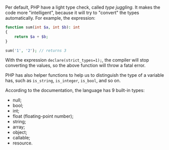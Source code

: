 Per default, PHP have a light type check, called *type juggling*. It makes the code more "intelligent", because it will try to "convert" the types automatically.
For example, the expression:

```php
function sum(int $a, int $b): int
{
    return $a + $b;
}

sum('1', '2'); // returns 3
```

With the expression `declare(strict_types=1);`, the compiler will stop converting the values, so the above function will throw a fatal error.

PHP has also helper functions to help us to distinguish the type of a variable has, such as `is_string`, `is_integer`, `is_bool`, and so on.

According to the documentation, the language has 9 built-in types:
- null;
- bool;
- int;
- float (floating-point number);
- string;
- array;
- object;
- callable;
- resource.
